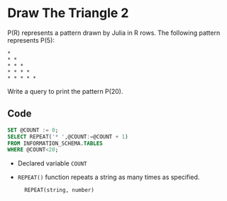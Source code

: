 # Draw The Triangle 2

P(R) represents a pattern drawn by Julia in R rows. The following pattern represents P(5):

    * 
    * * 
    * * * 
    * * * * 
    * * * * *

Write a query to print the pattern P(20).

## Code

```sql
SET @COUNT := 0;
SELECT REPEAT('* ',@COUNT:=@COUNT + 1)
FROM INFORMATION_SCHEMA.TABLES
WHERE @COUNT<20;
```

- Declared variable `COUNT`
- `REPEAT()` function repeats a string as many times as specified.
    
        REPEAT(string, number)